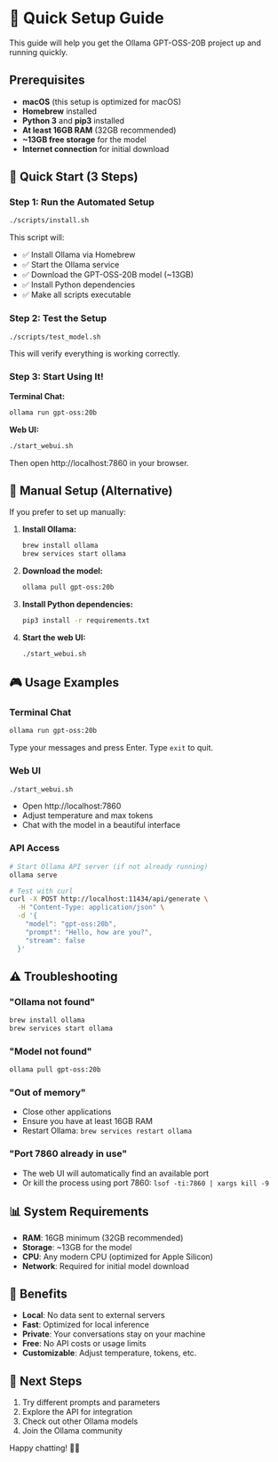 # 🚀 Quick Setup Guide

This guide will help you get the Ollama GPT-OSS-20B project up and running quickly.

## Prerequisites

- **macOS** (this setup is optimized for macOS)
- **Homebrew** installed
- **Python 3** and **pip3** installed
- **At least 16GB RAM** (32GB recommended)
- **~13GB free storage** for the model
- **Internet connection** for initial download

## 🎯 Quick Start (3 Steps)

### Step 1: Run the Automated Setup
```bash
./scripts/install.sh
```

This script will:
- ✅ Install Ollama via Homebrew
- ✅ Start the Ollama service
- ✅ Download the GPT-OSS-20B model (~13GB)
- ✅ Install Python dependencies
- ✅ Make all scripts executable

### Step 2: Test the Setup
```bash
./scripts/test_model.sh
```

This will verify everything is working correctly.

### Step 3: Start Using It!

**Terminal Chat:**
```bash
ollama run gpt-oss:20b
```

**Web UI:**
```bash
./start_webui.sh
```
Then open http://localhost:7860 in your browser.

## 🔧 Manual Setup (Alternative)

If you prefer to set up manually:

1. **Install Ollama:**
   ```bash
   brew install ollama
   brew services start ollama
   ```

2. **Download the model:**
   ```bash
   ollama pull gpt-oss:20b
   ```

3. **Install Python dependencies:**
   ```bash
   pip3 install -r requirements.txt
   ```

4. **Start the web UI:**
   ```bash
   ./start_webui.sh
   ```

## 🎮 Usage Examples

### Terminal Chat
```bash
ollama run gpt-oss:20b
```
Type your messages and press Enter. Type `exit` to quit.

### Web UI
```bash
./start_webui.sh
```
- Open http://localhost:7860
- Adjust temperature and max tokens
- Chat with the model in a beautiful interface

### API Access
```bash
# Start Ollama API server (if not already running)
ollama serve

# Test with curl
curl -X POST http://localhost:11434/api/generate \
  -H "Content-Type: application/json" \
  -d '{
    "model": "gpt-oss:20b",
    "prompt": "Hello, how are you?",
    "stream": false
  }'
```

## ⚠️ Troubleshooting

### "Ollama not found"
```bash
brew install ollama
brew services start ollama
```

### "Model not found"
```bash
ollama pull gpt-oss:20b
```

### "Out of memory"
- Close other applications
- Ensure you have at least 16GB RAM
- Restart Ollama: `brew services restart ollama`

### "Port 7860 already in use"
- The web UI will automatically find an available port
- Or kill the process using port 7860: `lsof -ti:7860 | xargs kill -9`

## 📊 System Requirements

- **RAM**: 16GB minimum (32GB recommended)
- **Storage**: ~13GB for the model
- **CPU**: Any modern CPU (optimized for Apple Silicon)
- **Network**: Required for initial model download

## 🎉 Benefits

- **Local**: No data sent to external servers
- **Fast**: Optimized for local inference
- **Private**: Your conversations stay on your machine
- **Free**: No API costs or usage limits
- **Customizable**: Adjust temperature, tokens, etc.

## 📝 Next Steps

1. Try different prompts and parameters
2. Explore the API for integration
3. Check out other Ollama models
4. Join the Ollama community

Happy chatting! 🤖✨ 